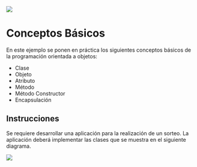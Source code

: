 <img src="img/loteria.jpg">

# Conceptos Básicos

En este ejemplo se ponen en práctica los siguientes conceptos básicos de la programación orientada a objetos:

- Clase
- Objeto
- Atributo
- Método
- Método Constructor
- Encapsulación

## Instrucciones

Se requiere desarrollar una aplicación para la realización de un sorteo. La aplicación deberá implementar las clases que se muestra en el siguiente diagrama.

<img src="img/diagrama-uml.png">
